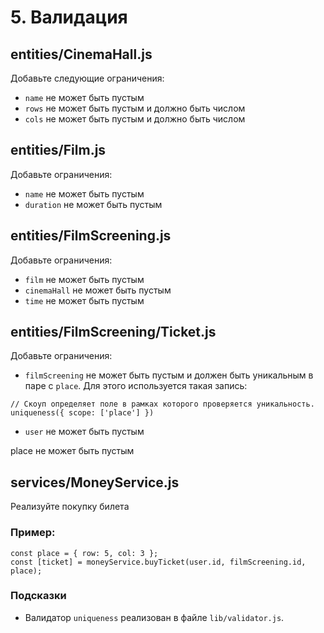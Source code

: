 # 5. Валидация

## entities/CinemaHall.js

Добавьте следующие ограничения:

* `name` не может быть пустым
* `rows` не может быть пустым и должно быть числом
* `cols` не может быть пустым и должно быть числом

## entities/Film.js

Добавьте ограничения:

* `name` не может быть пустым
* `duration` не может быть пустым

## entities/FilmScreening.js

Добавьте ограничения:

* `film` не может быть пустым
* `cinemaHall` не может быть пустым
* `time` не может быть пустым

## entities/FilmScreening/Ticket.js

Добавьте ограничения:

* `filmScreening` не может быть пустым и должен быть уникальным в паре с `place`. Для этого используется такая запись:
```
// Скоуп определяет поле в рамках которого проверяется уникальность.
uniqueness({ scope: ['place'] })
```

* `user` не может быть пустым

place не может быть пустым

## services/MoneyService.js

Реализуйте покупку билета

### Пример:
```
const place = { row: 5, col: 3 };
const [ticket] = moneyService.buyTicket(user.id, filmScreening.id, place);
```

### Подсказки

* Валидатор `uniqueness` реализован в файле `lib/validator.js`.

